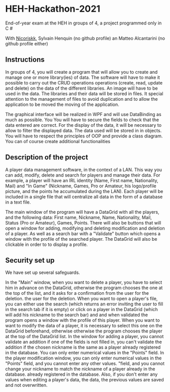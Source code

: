 # HEH-Hackathon-2021
 End-of-year exam at the HEH in groups of 4, a project programmed only in C #

With [Nicoriskk](https://github.com/nicorisk), Sylvain Henquin (no github profile) an Matteo Alcantarini (no github profile either)

## Instructions
In groups of 4, you will create a program that will allow you to create and manage one or more
library(ies) of data. The software will have to make it possible to carry out the CRUD operations
operations (create, read, update and delete) on the data of the different libraries. An image will have to be
used in the data. The libraries and their data will be stored in files. It
special attention to the management of files to avoid duplication and to allow the application to be moved
the moving of the application.


The graphical interface will be realized in WPF and will use DataBinding as much as possible. You
You will have to secure the fields to check that the data entered are correct. For the display of the
data, it will be necessary to allow to filter the displayed data. The data used will be stored in
in objects. You will have to respect the principles of OOP and provide a class diagram.
You can of course create additional functionalities

## Description of the project

A player data management software, in the context of a LAN.
This way you can add, modify, delete and search for players and manage their data.
For example, a player will have an IRL identity (Name, First name, Nationality, Mail) and "In Game" (Nickname,
Games, Pro or Amateur, his logo/profile picture, and the points he accumulated during the LAN).
Each player will be included in a single file that will centralize all data in the form of
a database in a text file.

The main window of the program will have a DataGrid with all the players, and
the following data: First name, Nickname, Name, Nationality, Mail, Status (Pro or Amateur), Games, Points.
There will also be buttons that will open a window for adding, modifying and deleting
modification and deletion of a player. As well as a search bar with a "Validate" button
which opens a window with the profile of the searched player. The DataGrid will also be clickable in order to
to display a profile.

## Security set up
We have set up several safeguards.

In the "Main" window, when you want to delete a player, you have to select him in advance on the
DataGrid, otherwise the program chooses the one at the top of the list, and it asks for a confirmation from the user for the deletion.
the user for the deletion. When you want to open a player's file, you can either use the
search (which returns an error inviting the user to fill in the search tab if it is empty)
or click on a player in the DataGrid (which will add his nickname to the search bar) and
and when validated the program opens a window with the profile of this player. When you want to
want to modify the data of a player, it is necessary to select this one on the DataGrid beforehand, otherwise
otherwise the program chooses the player at the top of the DataGrid list.
In the window for adding a player, you cannot validate an addition if one of the fields is not filled in,
you can't validate the addition if the chosen nickname is the same as a player already registered in the
database. You can only enter numerical values in the "Points" field.
In the player modification window, you can only enter numerical values in the "Points" field, and you cannot enter any other values.
"field, and you cannot change your nickname to match the nickname of a player already in the database.
already registered in the database. Also, if you don't enter any values when editing a player's data, the
data, the previous values are saved and not overwritten.

